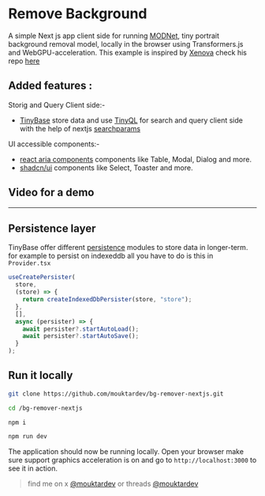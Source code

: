 # Remove Background

A simple Next js app client side for running [MODNet](https://huggingface.co/Xenova/modnet), tiny portrait background removal model, locally in the browser using Transformers.js and WebGPU-acceleration.
This example is inspired by [Xenova](https://x.com/xenovacom) check his repo [here](https://github.com/huggingface/transformers.js-examples/tree/main/remove-background-webgpu)

## Added features :

Storig and Query Client side:-

- [TinyBase](https://tinybase.org/) store data and use [TinyQL](https://tinybase.org/guides/using-queries/tinyql/) for search and query client side with the help of nextjs [searchparams](https://nextjs.org/docs/app/api-reference/functions/use-search-params)

UI accessible components:-

- [react aria components](https://react-spectrum.adobe.com/react-aria/index.html) components like Table, Modal, Dialog and more.
- [shadcn/ui](https://ui.shadcn.com/) components like Select, Toaster and more.

## Video for a demo

---

## Persistence layer

TinyBase offer different [persistence](https://tinybase.org/guides/persistence/) modules to store data in longer-term.
for example to persist on indexeddb all you have to do is this in `Provider.tsx`

```ts
useCreatePersister(
  store,
  (store) => {
    return createIndexedDbPersister(store, "store");
  },
  [],
  async (persister) => {
    await persister?.startAutoLoad();
    await persister?.startAutoSave();
  }
);
```

## Run it locally

```sh
git clone https://github.com/mouktardev/bg-remover-nextjs.git

```

```sh
cd /bg-remover-nextjs
```

```sh
npm i
```

```sh
npm run dev
```

The application should now be running locally. Open your browser make sure support graphics acceleration is on and go to `http://localhost:3000` to see it in action.

> find me on x [@mouktardev](https://x.com/mouktardev) or threads [@mouktardev](https://www.threads.net/@mouktardev)
